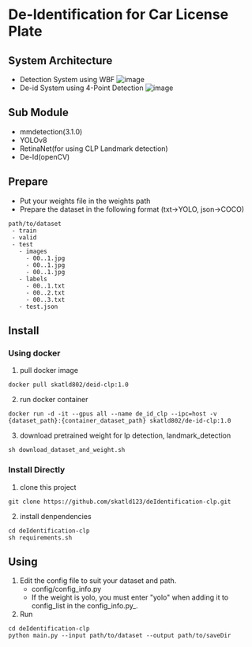# De-Identification for Car License Plate
## System Architecture
- Detection System using WBF
![image](https://github.com/skatld123/deIdentification-clp/assets/79092711/5e16590a-375c-4c54-b066-9cf11bc1a1fa)
- De-id System using 4-Point Detection
![image](https://github.com/skatld123/deIdentification-clp/assets/79092711/a68fe801-3151-449f-8047-4aa3339c0df8)


## Sub Module
- mmdetection(3.1.0)
- YOLOv8
- RetinaNet(for using CLP Landmark detection)
- De-Id(openCV)

## Prepare
- Put your weights file in the weights path
- Prepare the dataset in the following format (txt->YOLO, json->COCO)
```
path/to/dataset
 - train
 - valid
 - test
   - images
     - 00..1.jpg
     - 00..1.jpg
     - 00..1.jpg
   - labels
     - 00..1.txt
     - 00..2.txt
     - 00..3.txt
   - test.json
```
## Install
### Using docker 
1. pull docker image
```
docker pull skatld802/deid-clp:1.0
```
2. run docker container
```
docker run -d -it --gpus all --name de_id_clp --ipc=host -v {dataset_path}:{container_dataset_path} skatld802/de-id-clp:1.0
```
3. download pretrained weight for lp detection, landmark_detection
```
sh download_dataset_and_weight.sh
```

### Install Directly
1. clone this project
```
git clone https://github.com/skatld123/deIdentification-clp.git
```
2. install denpendencies
```
cd deIdentification-clp
sh requirements.sh
```


## Using
1. Edit the config file to suit your dataset and path.
    - config/config_info.py
    - If the weight is yolo, you must enter "yolo" when adding it to config_list in the config_info.py_.
2. Run
```Shell
cd deIdentification-clp
python main.py --input path/to/dataset --output path/to/saveDir
```
